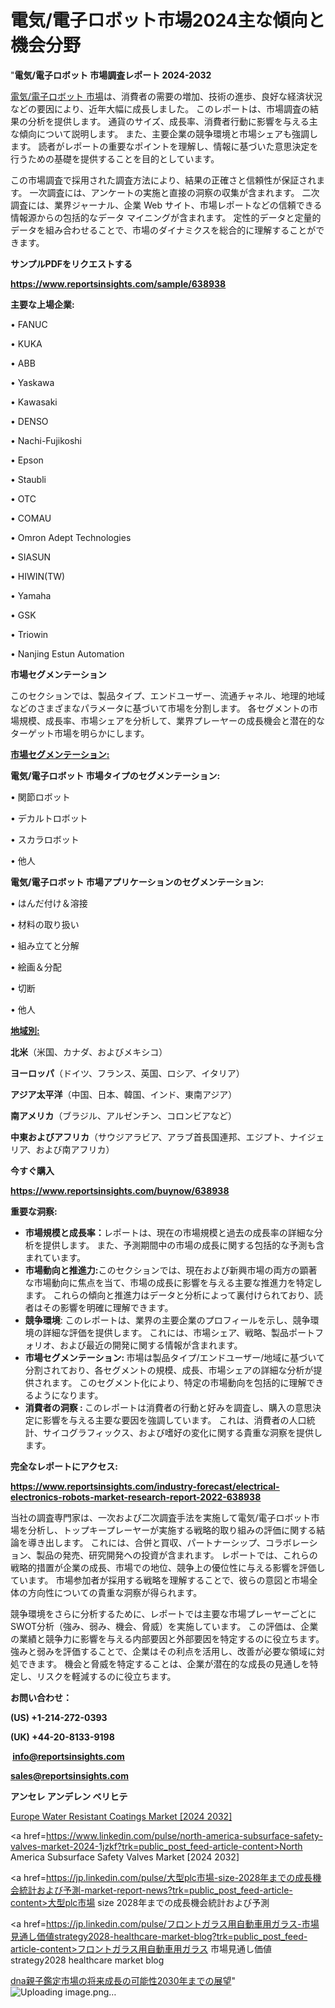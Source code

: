 # 電気/電子ロボット市場2024主な傾向と機会分野

"<strong>電気/電子ロボット 市場調査レポート 2024-2032</strong>

<a href=https://www.reportsinsights.com/sample/638938>電気/電子ロボット 市場</a>は、消費者の需要の増加、技術の進歩、良好な経済状況などの要因により、近年大幅に成長しました。 このレポートは、市場調査の結果の分析を提供します。 通貨のサイズ、成長率、消費者行動に影響を与える主な傾向について説明します。 また、主要企業の競争環境と市場シェアも強調します。 読者がレポートの重要なポイントを理解し、情報に基づいた意思決定を行うための基礎を提供することを目的としています。

この市場調査で採用された調査方法により、結果の正確さと信頼性が保証されます。 一次調査には、アンケートの実施と直接の洞察の収集が含まれます。 二次調査には、業界ジャーナル、企業 Web サイト、市場レポートなどの信頼できる情報源からの包括的なデータ マイニングが含まれます。 定性的データと定量的データを組み合わせることで、市場のダイナミクスを総合的に理解することができます。

<strong><b>サンプルPDFをリクエストする</b></strong>

<a href=https://www.reportsinsights.com/sample/638938><strong><u>https://www.reportsinsights.com/sample/638938</u></strong></a>

<strong>主要な上場企業:</strong>

• FANUC

• KUKA

• ABB

• Yaskawa

• Kawasaki

• DENSO

• Nachi-Fujikoshi

• Epson

• Staubli

• OTC

• COMAU

• Omron Adept Technologies

• SIASUN

• HIWIN(TW)

• Yamaha

• GSK

• Triowin

• Nanjing Estun Automation

<strong>市場セグメンテーション</strong>

このセクションでは、製品タイプ、エンドユーザー、流通チャネル、地理的地域などのさまざまなパラメータに基づいて市場を分割します。 各セグメントの市場規模、成長率、市場シェアを分析して、業界プレーヤーの成長機会と潜在的なターゲット市場を明らかにします。

<strong><u>市場セグメンテーション</u></strong><strong><u>:</u></strong>

<strong>電気/電子ロボット 市場タイプのセグメンテーション:</strong>

• 関節ロボット

• デカルトロボット

• スカラロボット

• 他人

<strong>電気/電子ロボット 市場アプリケーションのセグメンテーション:</strong>

• はんだ付け＆溶接

• 材料の取り扱い

• 組み立てと分解

• 絵画＆分配

• 切断

• 他人

<strong><u>地域別</u></strong><strong><u>:</u></strong>

<strong>北米</strong>（米国、カナダ、およびメキシコ）

<strong>ヨーロッパ</strong>（ドイツ、フランス、英国、ロシア、イタリア）

<strong>アジア太平洋</strong>（中国、日本、韓国、インド、東南アジア）

<strong>南アメリカ</strong>（ブラジル、アルゼンチン、コロンビアなど）

<strong>中東およびアフリカ</strong>（サウジアラビア、アラブ首長国連邦、エジプト、ナイジェリア、および南アフリカ）

<strong>今すぐ購入</strong>

<a href=https://www.reportsinsights.com/buynow/638938><strong><u>https://www.reportsinsights.com/buynow/638938</u></strong></a>

<strong>重要な洞察:</strong>
<ul>
  <li><strong>市場規模と成長率：</strong>レポートは、現在の市場規模と過去の成長率の詳細な分析を提供します。 また、予測期間中の市場の成長に関する包括的な予測も含まれています。</li>
  <li><strong>市場動向と推進力:</strong>このセクションでは、現在および新興市場の両方の顕著な市場動向に焦点を当て、市場の成長に影響を与える主要な推進力を特定します。 これらの傾向と推進力はデータと分析によって裏付けられており、読者はその影響を明確に理解できます。</li>
  <li><strong>競争環境</strong>: このレポートは、業界の主要企業のプロフィールを示し、競争環境の詳細な評価を提供します。 これには、市場シェア、戦略、製品ポートフォリオ、および最近の開発に関する情報が含まれます。</li>
  <li><strong>市場セグメンテーション: </strong>市場は製品タイプ/エンドユーザー/地域に基づいて分割されており、各セグメントの規模、成長、市場シェアの詳細な分析が提供されます。 このセグメント化により、特定の市場動向を包括的に理解できるようになります。</li>
  <li><strong>消費者の洞察 : </strong>このレポートは消費者の行動と好みを調査し、購入の意思決定に影響を与える主要な要因を強調しています。 これは、消費者の人口統計、サイコグラフィックス、および嗜好の変化に関する貴重な洞察を提供します。</li>
</ul>
<strong>完全なレポートにアクセス:</strong>

<a href=https://www.reportsinsights.com/industry-forecast/electrical-electronics-robots-market-research-report-2022-638938><strong><u><b>https://www.reportsinsights.com/industry-forecast/electrical-electronics-robots-market-research-report-2022-638938</b></u></strong></a>

当社の調査専門家は、一次および二次調査手法を実施して電気/電子ロボット市場を分析し、トップキープレーヤーが実施する戦略的取り組みの評価に関する結論を導き出します。 これには、合併と買収、パートナーシップ、コラボレーション、製品の発売、研究開発への投資が含まれます。 レポートでは、これらの戦略的措置が企業の成長、市場での地位、競争上の優位性に与える影響を評価しています。 市場参加者が採用する戦略を理解することで、彼らの意図と市場全体の方向性についての貴重な洞察が得られます。

競争環境をさらに分析するために、レポートでは主要な市場プレーヤーごとにSWOT分析（強み、弱み、機会、脅威）を実施しています。 この評価は、企業の業績と競争力に影響を与える内部要因と外部要因を特定するのに役立ちます。 強みと弱みを評価することで、企業はその利点を活用し、改善が必要な領域に対処できます。 機会と脅威を特定することは、企業が潜在的な成長の見通しを特定し、リスクを軽減するのに役立ちます。

<strong>お問い合わせ：</strong>

<strong>(US) +1-214-272-0393</strong>

<strong>(UK) +44-20-8133-9198</strong>

<strong> </strong><a href=info@reportsinsights.com><strong><u>info@reportsinsights.com</u></strong></a>

<a href=sales@reportsinsights.com><strong><u>sales@reportsinsights.com</u></strong></a>

<strong>アンセレ アンデレン ベリヒテ</strong>

<a href=https://www.linkedin.com/pulse/europe-water-resistant-coatings-markets-strategic-k869f/>Europe Water Resistant Coatings Market [2024 2032]</a>

<a href=https://www.linkedin.com/pulse/north-america-subsurface-safety-valves-market-2024-1jzkf?trk=public_post_feed-article-content>North America Subsurface Safety Valves Market [2024 2032]</a>

<a href=https://jp.linkedin.com/pulse/大型plc市場-size-2028年までの成長機会統計および予測-market-report-news?trk=public_post_feed-article-content>大型plc市場 size 2028年までの成長機会統計および予測</a>

<a href=https://jp.linkedin.com/pulse/フロントガラス用自動車用ガラス-市場見通し価値strategy2028-healthcare-market-blog?trk=public_post_feed-article-content>フロントガラス用自動車用ガラス 市場見通し価値strategy2028 healthcare market blog</a>

<a href=https://www.linkedin.com/pulse/dna親子鑑定市場の将来成長の可能性2030年までの展望-reportsinsights-pvt-ltd-prkdf/>dna親子鑑定市場の将来成長の可能性2030年までの展望</a>"
![Uploading image.png…]()
